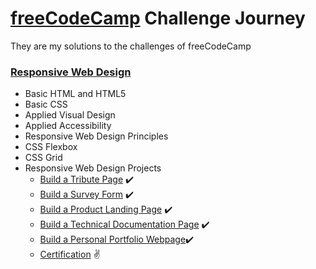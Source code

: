 # [freeCodeCamp](https://www.freecodecamp.org/) Challenge Journey

They are my solutions to the challenges of freeCodeCamp

### [Responsive Web Design](https://www.freecodecamp.org/learn/responsive-web-design/)

- Basic HTML and HTML5
- Basic CSS
- Applied Visual Design
- Applied Accessibility
- Responsive Web Design Principles
- CSS Flexbox
- CSS Grid
- Responsive Web Design Projects
	- [Build a Tribute Page](https://codepen.io/dasilvaguicesar/pen/jOVgZvE) :heavy_check_mark:  
	- [Build a Survey Form](https://codepen.io/dasilvaguicesar/pen/eYgOeeR) :heavy_check_mark:
	- [Build a Product Landing Page](https://codepen.io/dasilvaguicesar/pen/RwKgwGg) :heavy_check_mark:
	- [Build a Technical Documentation Page](https://codepen.io/dasilvaguicesar/pen/abpXWXW) :heavy_check_mark: 
	- [Build a Personal Portfolio Webpage](https://codepen.io/dasilvaguicesar/pen/poRGwEE):heavy_check_mark:
	- [Certification](https://www.freecodecamp.org/certification/dasilvaguicesar/responsive-web-design) :v:
